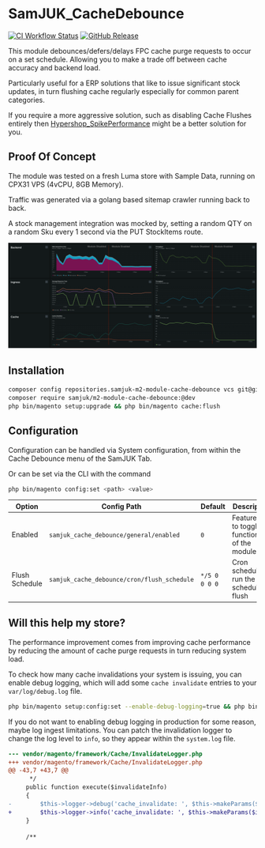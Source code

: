 # SamJUK_CacheDebounce

[![CI Workflow Status](https://github.com/samjuk/m2-module-cache-debounce/actions/workflows/ci.yml/badge.svg)](https://github.com/SamJUK/m2-module-cache-debounce/actions/workflows/ci.yml) [![GitHub Release](https://img.shields.io/github/v/release/SamJUK/m2-module-cache-debounce?label=Latest%20Release&logo=github)](https://github.com/SamJUK/m2-module-cache-debounce/releases)

This module debounces/defers/delays FPC cache purge requests to occur on a set schedule. Allowing you to make a trade off between cache accuracy and backend load.

Particularly useful for a ERP solutions that like to issue significant stock updates, in turn flushing cache regularly especially for common parent categories.

If you require a more aggressive solution, such as disabling Cache Flushes entirely then [Hypershop_SpikePerformance](https://github.com/hypershopbv/Hypershop_SpikePerformance) might be a better solution for you.


## Proof Of Concept

The module was tested on a fresh Luma store with Sample Data, running on CPX31 VPS (4vCPU, 8GB Memory). 

Traffic was generated via a golang based sitemap crawler running back to back.

A stock management integration was mocked by, setting a random QTY on a random Sku every 1 second via the PUT StockItems route.

![Before and After Metrics for a POC store](./.github/poc.png)


## Installation
```sh
composer config repositories.samjuk-m2-module-cache-debounce vcs git@github.com:SamJUK/m2-module-cache-debounce.git
composer require samjuk/m2-module-cache-debounce:@dev
php bin/magento setup:upgrade && php bin/magento cache:flush
```

## Configuration
Configuration can be handled via System configuration, from within the Cache Debounce menu of the SamJUK Tab.

Or can be set via the CLI with the command 
```sh
php bin/magento config:set <path> <value>
```

Option | Config Path | Default | Description
--- | --- | --- | ---
Enabled | `samjuk_cache_debounce/general/enabled` | `0` | Feature flag to toggle functionality of the module
Flush Schedule | `samjuk_cache_debounce/cron/flush_schedule` | `*/5 0 0 0 0` | Cron schedule to run the scheduled flush

## Will this help my store?

The performance improvement comes from improving cache performance by reducing the amount of cache purge requests in turn reducing system load.

To check how many cache invalidations your system is issuing, you can enable debug logging, which will add some `cache invalidate` entries to your `var/log/debug.log` file. 

```sh
php bin/magento setup:config:set --enable-debug-logging=true && php bin/magento cache:flush
```

If you do not want to enabling debug logging in production for some reason, maybe log ingest limitations. You can patch the invalidation logger to change the log level to `info`, so they appear within the `system.log` file.

```diff
--- vendor/magento/framework/Cache/InvalidateLogger.php
+++ vendor/magento/framework/Cache/InvalidateLogger.php
@@ -43,7 +43,7 @@
      */
     public function execute($invalidateInfo)
     {
-        $this->logger->debug('cache_invalidate: ', $this->makeParams($invalidateInfo));
+        $this->logger->info('cache_invalidate: ', $this->makeParams($invalidateInfo));
     }

     /**

```
